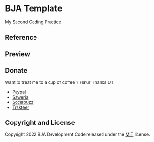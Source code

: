 # BJA Template
 My Second Coding Practice

## Reference 

## Preview 

## Donate
Want to treat me to a cup of coffee ? Hatur Thanks U !
* [Paypal](https://paypal.me/BJamien?country.x=ID&locale.x=id_ID)
* [Saweria](https://saweria.co/elzunayr)
* [Sociabuzz](https://sociabuzz.com/elzunayr/tribe)
* [Trakteer](https://trakteer.id/elzunayr/tip)

## Copyright and License
Copyright 2022 BJA Development Code released under the [MIT](#) license.
